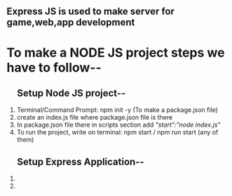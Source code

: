 ## Express JS is used to make server for game,web,app development

# To make a NODE JS project steps we have to follow--
<ol>
<h2>Setup Node JS project--</h2>
<li>Terminal/Command Prompt: npm init -y (To make a package.json file)</li>
<li>create an index.js file where package.json file is there</li>
<li>In package.json file there in scripts section add <i>"start":"node index.js"</i></li>
<li>To run the project, write on terminal: npm start / npm run start (any of them)</li>
</ol>
<ol>
<h2>Setup Express Application--</h2>
<li></li>
<li></li>
</ol>